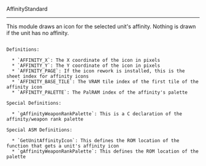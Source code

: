 
AffinityStandard

---

This module draws an icon for the selected unit's affinity. Nothing is drawn if the unit has no affinity.

```

Definitions:

  * `AFFINITY_X`: The X coordinate of the icon in pixels
  * `AFFINITY_Y`: The Y coordinate of the icon in pixels
  * `AFFINITY_PAGE`: If the icon rework is installed, this is the sheet index for affinity icons
  * `AFFINITY_BASE_TILE`: The VRAM tile index of the first tile of the affinity icon
  * `AFFINITY_PALETTE`: The PalRAM index of the affinity's palette

Special Definitions:

  * `gAffinityWeaponRankPalette`: This is a C declaration of the affinity/weapon rank palette

Special ASM Definitions:

  * `GetUnitAffinityIcon`: This defines the ROM location of the function that gets a unit's affinity icon
  * `gAffinityWeaponRankPalette`: This defines the ROM location of the palette
